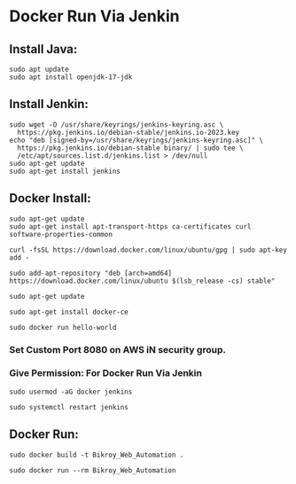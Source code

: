 # Docker Run Via Jenkin

## Install Java:
```
sudo apt update
sudo apt install openjdk-17-jdk
```

## Install Jenkin:

```
sudo wget -O /usr/share/keyrings/jenkins-keyring.asc \
  https://pkg.jenkins.io/debian-stable/jenkins.io-2023.key
echo "deb [signed-by=/usr/share/keyrings/jenkins-keyring.asc]" \
  https://pkg.jenkins.io/debian-stable binary/ | sudo tee \
  /etc/apt/sources.list.d/jenkins.list > /dev/null
sudo apt-get update
sudo apt-get install jenkins
```

## Docker Install:

```
sudo apt-get update
sudo apt-get install apt-transport-https ca-certificates curl software-properties-common

curl -fsSL https://download.docker.com/linux/ubuntu/gpg | sudo apt-key add -

sudo add-apt-repository "deb [arch=amd64] https://download.docker.com/linux/ubuntu $(lsb_release -cs) stable"

sudo apt-get update

sudo apt-get install docker-ce

sudo docker run hello-world
```

### Set Custom Port 8080 on AWS iN security group.

### Give Permission: For Docker Run Via Jenkin
```
sudo usermod -aG docker jenkins

sudo systemctl restart jenkins
```


## Docker Run:

```
sudo docker build -t Bikroy_Web_Automation .

sudo docker run --rm Bikroy_Web_Automation
```
